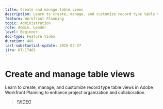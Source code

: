 ```yaml
---
title: Create and manage table views
description: Learn to create, manage, and customize record type table views in Adobe Workfront Planning to enhance project organization and collaboration.
feature: Workfront Planning
topic: Administration
role: Admin, Leader
level: Beginner
doc-type: Feature Video
duration: 488
last-substantial-update: 2025-02-27
jira: KT-17401
---
```


# Create and manage table views

Learn to create, manage, and customize record type table views in Adobe Workfront Planning to enhance project organization and collaboration.

>[!VIDEO](https://video.tv.adobe.com/v/3448000/?learn=on&enablevpops)
